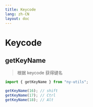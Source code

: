 ```yaml
---
title: Keycode
lang: zh-CN
layout: doc
---
```


# Keycode

## getKeyName

> 根据 keycode 获得键名

```js
import { getKeyName } from "ny-utils";

getKeyName(16); // shift
getKeyName(17); // Ctrl
getKeyName(18); // Alt
```
